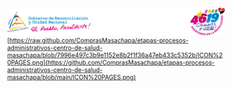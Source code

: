 ![MINISTERIO DE SALUD - MINSA](https://raw.githubusercontent.com/ComprasMasachapa/etapas-procesos-administrativos-centro-de-salud-masachapa/685258dfeff3c577e865195b5d7ca890cb325220/LOGO%20MINSA.jpg)
[https://raw.github.com/ComprasMasachapa/etapas-procesos-administrativos-centro-de-salud-masachapa/blob/7996e497c3b9e1152e8b2f1f36a47eb433c5352b/ICON%20PAGES.png](https://github.com/ComprasMasachapa/etapas-procesos-administrativos-centro-de-salud-masachapa/blob/main/ICON%20PAGES.png)
